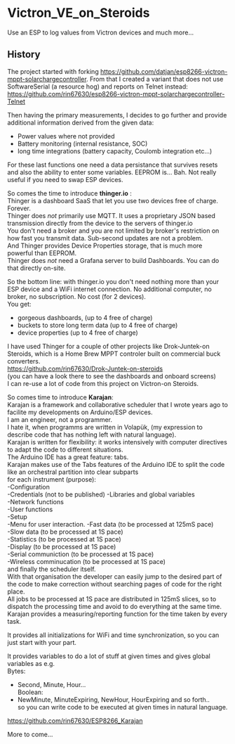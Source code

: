# Victron_VE_on_Steroids
Use an ESP to log values from Victron devices and much more...

## History
The project started with forking https://github.com/datjan/esp8266-victron-mppt-solarchargecontroller.
From that I created a variant that does not use SoftwareSerial (a resource hog) and reports on Telnet instead:
https://github.com/rin67630/esp8266-victron-mppt-solarchargecontroller-Telnet

Then having the primary measurements, I decides to go further and provide additional information derived from the given data:
- Power values where not provided  
- Battery monitoring (internal resistance, SOC)  
- long time integrations (battery capacity, Coulomb integration etc...)  

For these last functions one need a data persistance that survives resets and also the ability to enter some variables.
EEPROM is... Bah. Not really useful if you need to swap ESP devices.  

So comes the time to introduce __thinger.io__ :  
Thinger is a dashboard SaaS that let you use two devices free of charge. Forever.  
Thinger does _not_ primarily use MQTT. It uses a proprietary JSON based transmission directly from the device to the servers of thinger.io  
You don't need a broker and you are not limited by broker's restriction on how fast you transmit data. Sub-second updates are not a problem.  
And Thinger provides Device Properties storage, that is much more powerful than EEPROM.  
Thinger does _not_ need a Grafana server to build Dashboards. You can do that directly on-site.  

So the bottom line: with thinger.io you don't need nothing more than your ESP device and a WiFi internet connection. 
No additional computer, no broker, no subscription. No cost (for 2 devices).  
You get:  
- gorgeous dashboards, (up to 4 free of charge)  
- buckets to store long term data (up to 4 free of charge)  
- device properties (up to 4 free of charge)  

I have used Thinger for a couple of other projects like Drok-Juntek-on Steroids, which is a Home Brew MPPT controler built on commercial buck converters.  
https://github.com/rin67630/Drok-Juntek-on-steroids   
(you can have a look there to see the dashboards and onboard screens)  
I can re-use a lot of code from this project on Victron-on Steroids.  

So comes time to introduce __Karajan__:  
Karajan is a framework and collaborative scheduler that I wrote years ago to facilite my developments on Arduino/ESP devices.  
I am an engineer, not a programmer.   
I hate it, when programms are written in Volapük, (my expression to describe code that has nothing left with natural language).  
Karajan is written for flexibility: it works intensively with computer directives to adapt the code to different 
situations.  
The Arduino IDE has a great feature: tabs.  
Karajan makes use of the Tabs features of the Arduino IDE to split the code like an orchestral partition into clear subparts  
for each instrument (purpose):  
-Configuration  
-Credentials (not to be published)
-Libraries and global variables  
-Network functions  
-User functions  
-Setup  
-Menu for user interaction. 
-Fast data (to be processed at 125mS pace)  
-Slow data (to be processed at 1S pace)  
-Statistics (to be processed at 1S pace)  
-Display (to be processed at 1S pace)  
-Serial communiction (to be processed at 1S pace)  
-Wireless comminucation (to be processed at 1S pace)  
and finally the scheduler itself.  
With that organisation the developer can easily jump to the desired part of the code to make correction without searching pages of code for the right place.  
All jobs to be processed at 1S pace are distributed in 125mS slices, so to dispatch the processing time and avoid to do 
everything at the same time.  
Karajan provides a measuring/reporting function for the time taken by every task.  

It provides all initializations for WiFi and time synchronization, so you can just start with your part.  

It provides variables to do a lot of stuff at given times and gives global variables as e.g.  
Bytes:  
- Second, Minute, Hour...  
Boolean:  
- NewMinute, MinuteExpiring, NewHour, HourExpiring and so forth..  
so you can write code to be executed at given times in natural language.  

https://github.com/rin67630/ESP8266_Karajan

More to come...


